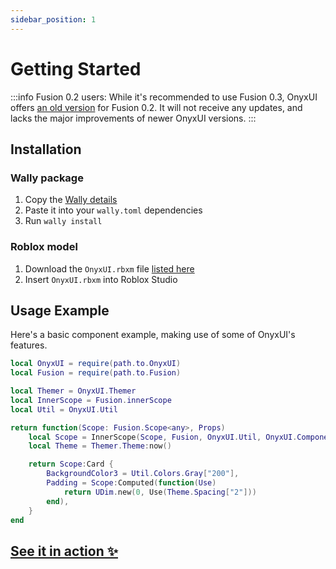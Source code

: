 ```yaml
---
sidebar_position: 1
---
```


# Getting Started

:::info Fusion 0.2 users:
While it's recommended to use Fusion 0.3, OnyxUI offers [an old version](https://github.com/ImAvafe/OnyxUI/releases/tag/0.3.0) for Fusion 0.2. It will not receive any updates, and lacks the major improvements of newer OnyxUI versions.
:::

## Installation

### Wally package

1. Copy the [Wally details](https://wally.run/package/imavafe/onyx-ui)
2. Paste it into your `wally.toml` dependencies
3. Run `wally install`

### Roblox model

1. Download the `OnyxUI.rbxm` file [listed here](https://github.com/ImAvafe/OnyxUI/releases/latest)
2. Insert `OnyxUI.rbxm` into Roblox Studio

## Usage Example

Here's a basic component example, making use of some of OnyxUI's features.

```lua
local OnyxUI = require(path.to.OnyxUI)
local Fusion = require(path.to.Fusion)

local Themer = OnyxUI.Themer
local InnerScope = Fusion.innerScope
local Util = OnyxUI.Util

return function(Scope: Fusion.Scope<any>, Props)
	local Scope = InnerScope(Scope, Fusion, OnyxUI.Util, OnyxUI.Components)
	local Theme = Themer.Theme:now()

	return Scope:Card {
		BackgroundColor3 = Util.Colors.Gray["200"],
		Padding = Scope:Computed(function(Use)
			return UDim.new(0, Use(Theme.Spacing["2"]))
		end),
	}
end
```

## [See it in action ✨](in-production.md)
